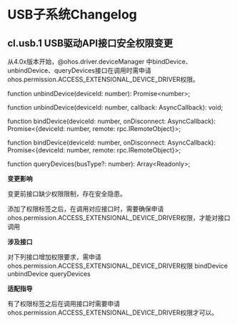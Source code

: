 # USB子系统Changelog

## cl.usb.1 USB驱动API接口安全权限变更

从4.0x版本开始，@ohos.driver.deviceManager 中bindDevice、unbindDevice、queryDevices接口在调用时需申请ohos.permission.ACCESS_EXTENSIONAL_DEVICE_DRIVER权限。

function unbindDevice(deviceId: number): Promise\<number>;

function unbindDevice(deviceId: number, callback: AsyncCallback<number>): void;

function bindDevice(deviceId: number, onDisconnect: AsyncCallback<number>): Promise<{deviceId: number, remote: rpc.IRemoteObject}>;

function bindDevice(deviceId: number, onDisconnect: AsyncCallback<number>): Promise<{deviceId: number, remote: rpc.IRemoteObject}>;

function queryDevices(busType?: number): Array<Readonly<Device>>;

**变更影响**

变更前接口缺少权限限制，存在安全隐患。

添加了权限标签之后，在调用对应接口时，需要确保申请ohos.permission.ACCESS_EXTENSIONAL_DEVICE_DRIVER权限，才能对接口调用

**涉及接口**

对下列接口增加权限要求，需申请ohos.permission.ACCESS_EXTENSIONAL_DEVICE_DRIVER权限
bindDevice
unbindDevice
queryDevices

**适配指导**

有了权限标签之后在调用接口时需要申请ohos.permission.ACCESS_EXTENSIONAL_DEVICE_DRIVER权限才可以。